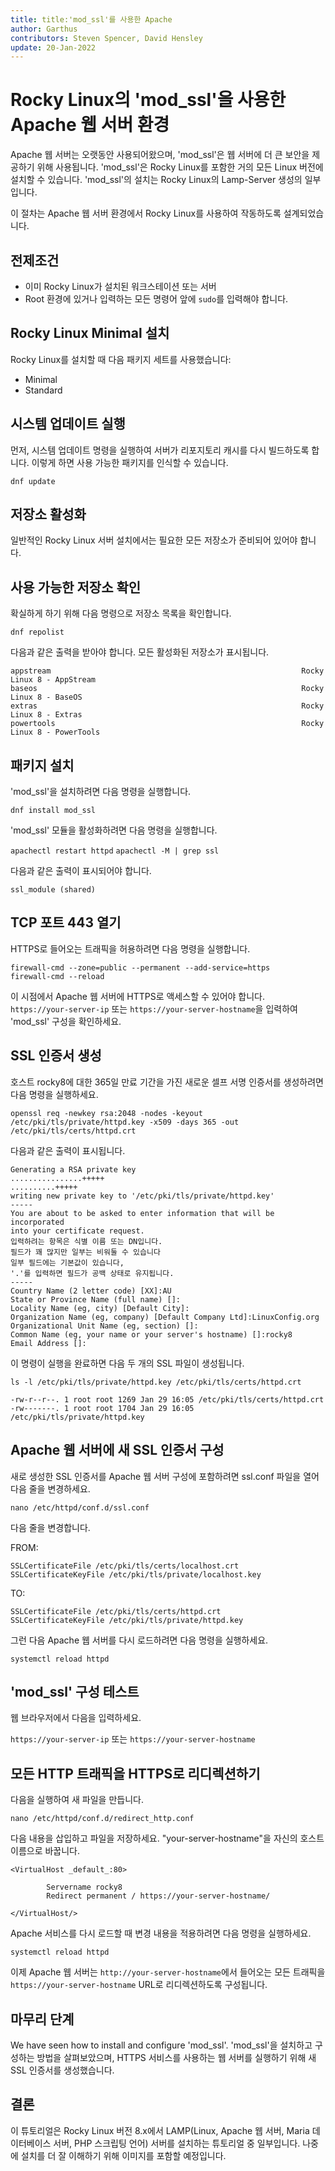 ```yaml
---
title: title:'mod_ssl'를 사용한 Apache
author: Garthus
contributors: Steven Spencer, David Hensley
update: 20-Jan-2022
---
```


# Rocky Linux의 'mod_ssl'을 사용한 Apache 웹 서버 환경

Apache 웹 서버는 오랫동안 사용되어왔으며, 'mod_ssl'은 웹 서버에 더 큰 보안을 제공하기 위해 사용됩니다. 'mod_ssl'은 Rocky Linux를 포함한 거의 모든 Linux 버전에 설치할 수 있습니다. 'mod_ssl'의 설치는 Rocky Linux의 Lamp-Server 생성의 일부입니다.

이 절차는 Apache 웹 서버 환경에서 Rocky Linux를 사용하여 작동하도록 설계되었습니다.

## 전제조건

* 이미 Rocky Linux가 설치된 워크스테이션 또는 서버
* Root 환경에 있거나 입력하는 모든 명령어 앞에 `sudo`를 입력해야 합니다.

## Rocky Linux Minimal 설치

Rocky Linux를 설치할 때 다음 패키지 세트를 사용했습니다:

* Minimal
* Standard

## 시스템 업데이트 실행

먼저, 시스템 업데이트 명령을 실행하여 서버가 리포지토리 캐시를 다시 빌드하도록 합니다. 이렇게 하면 사용 가능한 패키지를 인식할 수 있습니다.

`dnf update`

## 저장소 활성화

일반적인 Rocky Linux 서버 설치에서는 필요한 모든 저장소가 준비되어 있어야 합니다.

## 사용 가능한 저장소 확인

확실하게 하기 위해 다음 명령으로 저장소 목록을 확인합니다.

`dnf repolist`

다음과 같은 출력을 받아야 합니다. 모든 활성화된 저장소가 표시됩니다.

```
appstream                                                        Rocky Linux 8 - AppStream
baseos                                                           Rocky Linux 8 - BaseOS
extras                                                           Rocky Linux 8 - Extras
powertools                                                       Rocky Linux 8 - PowerTools
```

## 패키지 설치

'mod_ssl'을 설치하려면 다음 명령을 실행합니다.

`dnf install mod_ssl`

'mod_ssl' 모듈을 활성화하려면 다음 명령을 실행합니다.

`apachectl restart httpd` `apachectl -M | grep ssl`

다음과 같은 출력이 표시되어야 합니다.

  `ssl_module (shared)`

## TCP 포트 443 열기

HTTPS로 들어오는 트래픽을 허용하려면 다음 명령을 실행합니다.

```
firewall-cmd --zone=public --permanent --add-service=https
firewall-cmd --reload
```

이 시점에서 Apache 웹 서버에 HTTPS로 액세스할 수 있어야 합니다. `https://your-server-ip` 또는 `https://your-server-hostname`을 입력하여 'mod_ssl' 구성을 확인하세요.

## SSL 인증서 생성

호스트 rocky8에 대한 365일 만료 기간을 가진 새로운 셀프 서명 인증서를 생성하려면 다음 명령을 실행하세요.

`openssl req -newkey rsa:2048 -nodes -keyout /etc/pki/tls/private/httpd.key -x509 -days 365 -out /etc/pki/tls/certs/httpd.crt`

다음과 같은 출력이 표시됩니다.

```
Generating a RSA private key
................+++++
..........+++++
writing new private key to '/etc/pki/tls/private/httpd.key'
-----
You are about to be asked to enter information that will be incorporated
into your certificate request.
입력하려는 항목은 식별 이름 또는 DN입니다.
필드가 꽤 많지만 일부는 비워둘 수 있습니다
일부 필드에는 기본값이 있습니다,
'.'를 입력하면 필드가 공백 상태로 유지됩니다.
-----
Country Name (2 letter code) [XX]:AU
State or Province Name (full name) []:
Locality Name (eg, city) [Default City]:
Organization Name (eg, company) [Default Company Ltd]:LinuxConfig.org
Organizational Unit Name (eg, section) []:
Common Name (eg, your name or your server's hostname) []:rocky8
Email Address []:
```
이 명령이 실행을 완료하면 다음 두 개의 SSL 파일이 생성됩니다.

```
ls -l /etc/pki/tls/private/httpd.key /etc/pki/tls/certs/httpd.crt

-rw-r--r--. 1 root root 1269 Jan 29 16:05 /etc/pki/tls/certs/httpd.crt
-rw-------. 1 root root 1704 Jan 29 16:05 /etc/pki/tls/private/httpd.key
```

## Apache 웹 서버에 새 SSL 인증서 구성

새로 생성한 SSL 인증서를 Apache 웹 서버 구성에 포함하려면 ssl.conf 파일을 열어 다음 줄을 변경하세요.

`nano /etc/httpd/conf.d/ssl.conf`

다음 줄을 변경합니다.

FROM:
```
SSLCertificateFile /etc/pki/tls/certs/localhost.crt
SSLCertificateKeyFile /etc/pki/tls/private/localhost.key
```
TO:
```
SSLCertificateFile /etc/pki/tls/certs/httpd.crt
SSLCertificateKeyFile /etc/pki/tls/private/httpd.key
```

그런 다음 Apache 웹 서버를 다시 로드하려면 다음 명령을 실행하세요.

`systemctl reload httpd`

## 'mod_ssl' 구성 테스트

웹 브라우저에서 다음을 입력하세요.

`https://your-server-ip` 또는 `https://your-server-hostname`

## 모든 HTTP 트래픽을 HTTPS로 리디렉션하기

다음을 실행하여 새 파일을 만듭니다.

`nano /etc/httpd/conf.d/redirect_http.conf`

다음 내용을 삽입하고 파일을 저장하세요. "your-server-hostname"을 자신의 호스트 이름으로 바꿉니다.

```
<VirtualHost _default_:80>

        Servername rocky8
        Redirect permanent / https://your-server-hostname/

</VirtualHost/>
```

Apache 서비스를 다시 로드할 때 변경 내용을 적용하려면 다음 명령을 실행하세요.

`systemctl reload httpd`

이제 Apache 웹 서버는 `http://your-server-hostname`에서 들어오는 모든 트래픽을 `https://your-server-hostname` URL로 리디렉션하도록 구성됩니다.

## 마무리 단계

We have seen how to install and configure 'mod_ssl'. 'mod_ssl'을 설치하고 구성하는 방법을 살펴보았으며, HTTPS 서비스를 사용하는 웹 서버를 실행하기 위해 새 SSL 인증서를 생성했습니다.

## 결론

이 튜토리얼은 Rocky Linux 버전 8.x에서 LAMP(Linux, Apache 웹 서버, Maria 데이터베이스 서버, PHP 스크립팅 언어) 서버를 설치하는 튜토리얼 중 일부입니다. 나중에 설치를 더 잘 이해하기 위해 이미지를 포함할 예정입니다.
